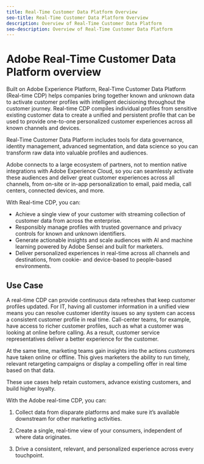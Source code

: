 ```yaml
---
title: Real-Time Customer Data Platform Overview
seo-title: Real-Time Customer Data Platform Overview
description: Overview of Real-Time Customer Data Platform
seo-description: Overview of Real-Time Customer Data Platform
---
```


# Adobe Real-Time Customer Data Platform overview

Built on Adobe Experience Platform, Real-Time Customer Data Platform (Real-time CDP) helps companies bring together known and unknown data to activate customer profiles with intelligent decisioning throughout the customer journey. Real-time CDP compiles individual profiles from sensitive existing customer data to create a unified and persistent profile that can be used to provide one-to-one personalized customer experiences across all known channels and devices. 
 
Real-Time Customer Data Platform includes tools for data governance, identity management, advanced segmentation, and data science so you can transform raw data into valuable profiles and audiences. 
 
Adobe connects to a large ecosystem of partners, not to mention native integrations with Adobe Experience Cloud, so you can seamlessly activate these audiences and deliver great customer experiences across all channels, from on-site or in-app personalization to email, paid media, call centers, connected devices, and more.

With Real-time CDP, you can:

* Achieve a single view of your customer with streaming collection of customer data from across the enterprise.
* Responsibly manage profiles with trusted governance and privacy controls for known and unknown identifiers.
* Generate actionable insights and scale audiences with AI and machine learning powered by Adobe Sensei and built for marketers.
* Deliver personalized experiences in real-time across all channels and destinations, from cookie- and device-based to people-based environments.

## Use Case

A real-time CDP can provide continuous data refreshes that keep customer profiles updated. For IT, having all customer information in a unified view means you can resolve customer identity issues so any system can access a consistent customer profile in real time. Call-center teams, for example, have access to richer customer profiles, such as what a customer was looking at online before calling. As a result, customer service representatives deliver a better experience for the customer.

At the same time, marketing teams gain insights into the actions customers have taken online or offline. This gives marketers the ability to run timely, relevant retargeting campaigns or display a compelling offer in real time based on that data.

These use cases help retain customers, advance existing customers, and build higher loyalty.

With the Adobe real-time CDP, you can:

1. Collect data from disparate platforms and make sure it’s available downstream for other marketing activities. 

1. Create a single, real-time view of your consumers, independent of where data originates.  

1. Drive a consistent, relevant, and personalized experience across every touchpoint.  
